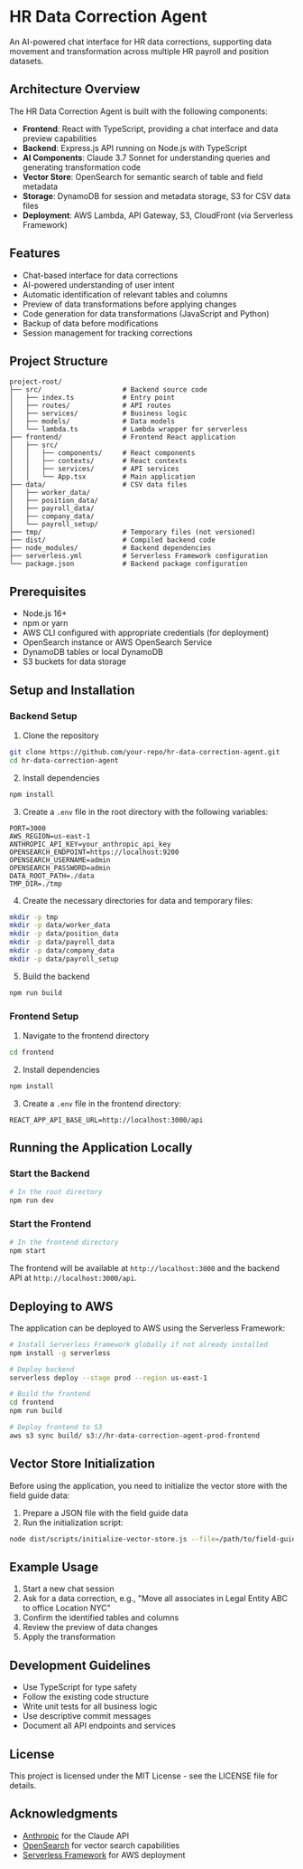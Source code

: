 # HR Data Correction Agent

An AI-powered chat interface for HR data corrections, supporting data movement and transformation across multiple HR payroll and position datasets.

## Architecture Overview

The HR Data Correction Agent is built with the following components:

- **Frontend**: React with TypeScript, providing a chat interface and data preview capabilities
- **Backend**: Express.js API running on Node.js with TypeScript
- **AI Components**: Claude 3.7 Sonnet for understanding queries and generating transformation code
- **Vector Store**: OpenSearch for semantic search of table and field metadata
- **Storage**: DynamoDB for session and metadata storage, S3 for CSV data files
- **Deployment**: AWS Lambda, API Gateway, S3, CloudFront (via Serverless Framework)

## Features

- Chat-based interface for data corrections
- AI-powered understanding of user intent
- Automatic identification of relevant tables and columns
- Preview of data transformations before applying changes
- Code generation for data transformations (JavaScript and Python)
- Backup of data before modifications
- Session management for tracking corrections

## Project Structure

```
project-root/
├── src/                    # Backend source code
│   ├── index.ts            # Entry point
│   ├── routes/             # API routes
│   ├── services/           # Business logic
│   ├── models/             # Data models
│   └── lambda.ts           # Lambda wrapper for serverless
├── frontend/               # Frontend React application
│   ├── src/
│   │   ├── components/     # React components
│   │   ├── contexts/       # React contexts
│   │   ├── services/       # API services
│   │   └── App.tsx         # Main application
├── data/                   # CSV data files
│   ├── worker_data/
│   ├── position_data/
│   ├── payroll_data/
│   ├── company_data/
│   └── payroll_setup/
├── tmp/                    # Temporary files (not versioned)
├── dist/                   # Compiled backend code
├── node_modules/           # Backend dependencies
├── serverless.yml          # Serverless Framework configuration
└── package.json            # Backend package configuration
```

## Prerequisites

- Node.js 16+
- npm or yarn
- AWS CLI configured with appropriate credentials (for deployment)
- OpenSearch instance or AWS OpenSearch Service
- DynamoDB tables or local DynamoDB
- S3 buckets for data storage

## Setup and Installation

### Backend Setup

1. Clone the repository
```bash
git clone https://github.com/your-repo/hr-data-correction-agent.git
cd hr-data-correction-agent
```

2. Install dependencies
```bash
npm install
```

3. Create a `.env` file in the root directory with the following variables:
```
PORT=3000
AWS_REGION=us-east-1
ANTHROPIC_API_KEY=your_anthropic_api_key
OPENSEARCH_ENDPOINT=https://localhost:9200
OPENSEARCH_USERNAME=admin
OPENSEARCH_PASSWORD=admin
DATA_ROOT_PATH=./data
TMP_DIR=./tmp
```

4. Create the necessary directories for data and temporary files:
```bash
mkdir -p tmp
mkdir -p data/worker_data
mkdir -p data/position_data
mkdir -p data/payroll_data
mkdir -p data/company_data
mkdir -p data/payroll_setup
```

5. Build the backend
```bash
npm run build
```

### Frontend Setup

1. Navigate to the frontend directory
```bash
cd frontend
```

2. Install dependencies
```bash
npm install
```

3. Create a `.env` file in the frontend directory:
```
REACT_APP_API_BASE_URL=http://localhost:3000/api
```

## Running the Application Locally

### Start the Backend

```bash
# In the root directory
npm run dev
```

### Start the Frontend

```bash
# In the frontend directory
npm start
```

The frontend will be available at `http://localhost:3000` and the backend API at `http://localhost:3000/api`.

## Deploying to AWS

The application can be deployed to AWS using the Serverless Framework:

```bash
# Install Serverless Framework globally if not already installed
npm install -g serverless

# Deploy backend
serverless deploy --stage prod --region us-east-1

# Build the frontend
cd frontend
npm run build

# Deploy frontend to S3
aws s3 sync build/ s3://hr-data-correction-agent-prod-frontend
```

## Vector Store Initialization

Before using the application, you need to initialize the vector store with the field guide data:

1. Prepare a JSON file with the field guide data
2. Run the initialization script:
```bash
node dist/scripts/initialize-vector-store.js --file=/path/to/field-guide.json
```

## Example Usage

1. Start a new chat session
2. Ask for a data correction, e.g., "Move all associates in Legal Entity ABC to office Location NYC"
3. Confirm the identified tables and columns
4. Review the preview of data changes
5. Apply the transformation

## Development Guidelines

- Use TypeScript for type safety
- Follow the existing code structure
- Write unit tests for all business logic
- Use descriptive commit messages
- Document all API endpoints and services

## License

This project is licensed under the MIT License - see the LICENSE file for details.

## Acknowledgments

- [Anthropic](https://www.anthropic.com/) for the Claude API
- [OpenSearch](https://opensearch.org/) for vector search capabilities
- [Serverless Framework](https://www.serverless.com/) for AWS deployment
